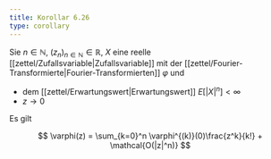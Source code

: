 ```yaml
---
title: Korollar 6.26
type: corollary
---
```


Sie $n \in \mathbb{N}$, $(z_n)_{n \in \mathbb{N}} \in \mathbb{R}$, $X$ eine reelle [[zettel/Zufallsvariable|Zufallsvariable]] mit der [[zettel/Fourier-Transformierte|Fourier-Transformierten]] $\varphi$ und
- dem [[zettel/Erwartungswert|Erwartungswert]] $E[|X|^n] \lt \infty$
- $z \to 0$

Es gilt

$$
	\varphi(z) = \sum_{k=0}^n \varphi^{(k)}(0)\frac{z^k}{k!} + \mathcal{O(|z|^n)}
$$